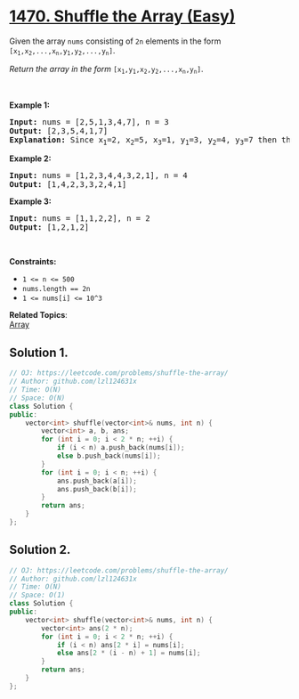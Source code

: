 # [1470. Shuffle the Array (Easy)](https://leetcode.com/problems/shuffle-the-array/)

<p>Given the array <code>nums</code> consisting of <code>2n</code> elements in the form <code>[x<sub>1</sub>,x<sub>2</sub>,...,x<sub>n</sub>,y<sub>1</sub>,y<sub>2</sub>,...,y<sub>n</sub>]</code>.</p>

<p><em>Return the array in the form</em> <code>[x<sub>1</sub>,y<sub>1</sub>,x<sub>2</sub>,y<sub>2</sub>,...,x<sub>n</sub>,y<sub>n</sub>]</code>.</p>

<p>&nbsp;</p>
<p><strong>Example 1:</strong></p>

<pre><strong>Input:</strong> nums = [2,5,1,3,4,7], n = 3
<strong>Output:</strong> [2,3,5,4,1,7] 
<strong>Explanation:</strong> Since x<sub>1</sub>=2, x<sub>2</sub>=5, x<sub>3</sub>=1, y<sub>1</sub>=3, y<sub>2</sub>=4, y<sub>3</sub>=7 then the answer is [2,3,5,4,1,7].
</pre>

<p><strong>Example 2:</strong></p>

<pre><strong>Input:</strong> nums = [1,2,3,4,4,3,2,1], n = 4
<strong>Output:</strong> [1,4,2,3,3,2,4,1]
</pre>

<p><strong>Example 3:</strong></p>

<pre><strong>Input:</strong> nums = [1,1,2,2], n = 2
<strong>Output:</strong> [1,2,1,2]
</pre>

<p>&nbsp;</p>
<p><strong>Constraints:</strong></p>

<ul>
	<li><code>1 &lt;= n &lt;= 500</code></li>
	<li><code>nums.length == 2n</code></li>
	<li><code>1 &lt;= nums[i] &lt;= 10^3</code></li>
</ul>

**Related Topics**:  
[Array](https://leetcode.com/tag/array/)

## Solution 1.

```cpp
// OJ: https://leetcode.com/problems/shuffle-the-array/
// Author: github.com/lzl124631x
// Time: O(N)
// Space: O(N)
class Solution {
public:
    vector<int> shuffle(vector<int>& nums, int n) {
        vector<int> a, b, ans;
        for (int i = 0; i < 2 * n; ++i) {
            if (i < n) a.push_back(nums[i]);
            else b.push_back(nums[i]);
        }
        for (int i = 0; i < n; ++i) {
            ans.push_back(a[i]);
            ans.push_back(b[i]);
        }
        return ans;
    }
};
```

## Solution 2.

```cpp
// OJ: https://leetcode.com/problems/shuffle-the-array/
// Author: github.com/lzl124631x
// Time: O(N)
// Space: O(1)
class Solution {
public:
    vector<int> shuffle(vector<int>& nums, int n) {
        vector<int> ans(2 * n);
        for (int i = 0; i < 2 * n; ++i) {
            if (i < n) ans[2 * i] = nums[i];
            else ans[2 * (i - n) + 1] = nums[i];
        }
        return ans;
    }
};
```